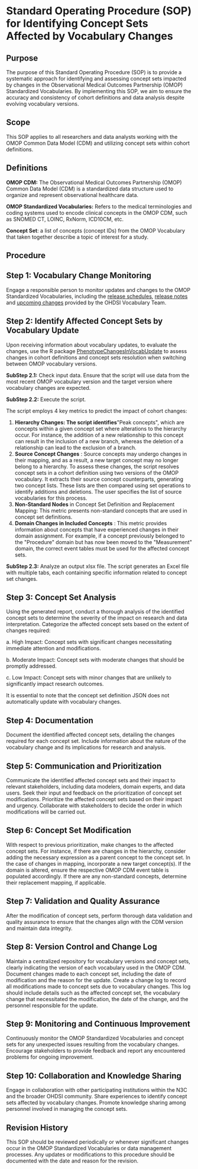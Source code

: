 # Standard Operating Procedure (SOP) for Identifying Concept Sets Affected by Vocabulary Changes

## Purpose

The purpose of this Standard Operating Procedure (SOP) is to provide a systematic approach for identifying and assessing concept sets impacted by changes in the Observational Medical Outcomes Partnership (OMOP) Standardized Vocabularies. By implementing this SOP, we aim to ensure the accuracy and consistency of cohort definitions and data analysis despite evolving vocabulary versions.

## Scope

This SOP applies to all researchers and data analysts working with the OMOP Common Data Model (CDM) and utilizing concept sets within cohort definitions.

## Definitions

**OMOP CDM:** The Observational Medical Outcomes Partnership (OMOP) Common Data Model (CDM) is a standardized data structure used to organize and represent observational healthcare data.

**OMOP Standardized Vocabularies:** Refers to the medical terminologies and coding systems used to encode clinical concepts in the OMOP CDM, such as SNOMED CT, LOINC, RxNorm, ICD10CM, etc.

**Concept Set**: a list of concepts (concept IDs) from the OMOP Vocabulary that taken together describe a topic of interest for a study.

## Procedure

## Step 1: Vocabulary Change Monitoring

Engage a responsible person to monitor updates and changes to the OMOP Standardized Vocabularies, including the [release schedules](https://github.com/OHDSI/Vocabulary-v5.0/wiki/Release-planning), [release notes](https://github.com/OHDSI/Vocabulary-v5.0/wiki/Releases) and [upcoming changes](https://github.com/OHDSI/Vocabulary-v5.0/wiki/Upcoming-changes) provided by the OHDSI Vocabulary Team.

## Step 2: Identify Affected Concept Sets by Vocabulary Update

Upon receiving information about vocabulary updates, to evaluate the changes, use the R package [PhenotypeChangesInVocabUpdate](https://github.com/OHDSI/PhenotypeChangesInVocabUpdate/tree/master) to assess changes in cohort definitions and concept sets resolution when switching between OMOP vocabulary versions.

**SubStep 2.1:** Check input data. Ensure that the script will use data from the most recent OMOP vocabulary version and the target version where vocabulary changes are expected.

**SubStep 2.2:** Execute the script.

The script employs 4 key metrics to predict the impact of cohort changes:

1. **Hierarchy Changes: The script identifies**"Peak concepts", which are concepts within a given concept set where alterations to the hierarchy occur. For instance, the addition of a new relationship to this concept can result in the inclusion of a new branch, whereas the deletion of a relationship can lead to the exclusion of a branch.
2. **Source Concept Changes** : Source concepts may undergo changes in their mapping, and as a result, a new target concept may no longer belong to a hierarchy. To assess these changes, the script resolves concept sets in a cohort definition using two versions of the OMOP vocabulary. It extracts their source concept counterparts, generating two concept lists. These lists are then compared using set operations to identify additions and deletions. The user specifies the list of source vocabularies for this process.
3. **Non-Standard Nodes** in Concept Set Definition and Replacement Mapping: This metric presents non-standard concepts that are used in concept set definitions.
4. **Domain Changes in Included Concepts** : This metric provides information about concepts that have experienced changes in their domain assignment. For example, if a concept previously belonged to the "Procedure" domain but has now been moved to the "Measurement" domain, the correct event tables must be used for the affected concept sets.

**SubStep 2.3:** Analyze an output xlsx file. The script generates an Excel file with multiple tabs, each containing specific information related to concept set changes.

## Step 3: Concept Set Analysis

Using the generated report, conduct a thorough analysis of the identified concept sets to determine the severity of the impact on research and data interpretation. Categorize the affected concept sets based on the extent of changes required:

a. High Impact: Concept sets with significant changes necessitating immediate attention and modifications.

b. Moderate Impact: Concept sets with moderate changes that should be promptly addressed.

c. Low Impact: Concept sets with minor changes that are unlikely to significantly impact research outcomes.

It is essential to note that the concept set definition JSON does not automatically update with vocabulary changes.

## Step 4: Documentation

Document the identified affected concept sets, detailing the changes required for each concept set. Include information about the nature of the vocabulary change and its implications for research and analysis.

## Step 5: Communication and Prioritization

Communicate the identified affected concept sets and their impact to relevant stakeholders, including data modelers, domain experts, and data users. Seek their input and feedback on the prioritization of concept set modifications. Prioritize the affected concept sets based on their impact and urgency. Collaborate with stakeholders to decide the order in which modifications will be carried out.

## Step 6: Concept Set Modification

With respect to previous prioritization, make changes to the affected concept sets. For instance, if there are changes in the hierarchy, consider adding the necessary expression as a parent concept to the concept set. In the case of changes in mapping, incorporate a new target concept(s). If the domain is altered, ensure the respective OMOP CDM event table is populated accordingly. If there are any non-standard concepts, determine their replacement mapping, if applicable.

## Step 7: Validation and Quality Assurance

After the modification of concept sets, perform thorough data validation and quality assurance to ensure that the changes align with the CDM version and maintain data integrity.

## Step 8: Version Control and Change Log

Maintain a centralized repository for vocabulary versions and concept sets, clearly indicating the version of each vocabulary used in the OMOP CDM. Document changes made to each concept set, including the date of modification and the reason for the update. Create a change log to record all modifications made to concept sets due to vocabulary changes. This log should include details such as the affected concept set, the vocabulary change that necessitated the modification, the date of the change, and the personnel responsible for the update.

## Step 9: Monitoring and Continuous Improvement

Continuously monitor the OMOP Standardized Vocabularies and concept sets for any unexpected issues resulting from the vocabulary changes. Encourage stakeholders to provide feedback and report any encountered problems for ongoing improvement.

## Step 10: Collaboration and Knowledge Sharing

Engage in collaboration with other participating institutions within the N3C and the broader OHDSI community. Share experiences to identify concept sets affected by vocabulary changes. Promote knowledge sharing among personnel involved in managing the concept sets.

## Revision History

This SOP should be reviewed periodically or whenever significant changes occur in the OMOP Standardized Vocabularies or data management processes. Any updates or modifications to this procedure should be documented with the date and reason for the revision.
